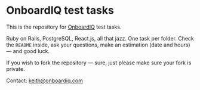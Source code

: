 # OnboardIQ test tasks

This is the repository for [OnboardIQ](https://onboardiq.com) test tasks.

Ruby on Rails, PostgreSQL, React.js, all that jazz. One task per folder.
Check the `README` inside, ask your questions, make an estimation (date
and hours) — and good luck.

If you wish to fork the repository — sure, just please make sure your
fork is private.

Contact: [keith@onboardiq.com](mailto:keith@onboardiq.com)
